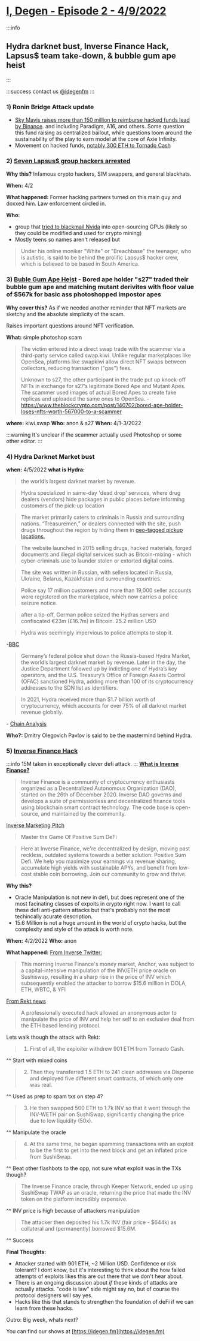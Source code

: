 # [I, Degen - Episode 2 - 4/9/2022](https://idegen.fm/episodes/e2-inverse-hydra-4-9-2022)
:::info
## Hydra darknet bust, Inverse Finance Hack, Lapsus$ team take-down, & bubble gum ape heist
:::

:::success
contact us [@idegenfm](https://twitter.com/idegenfm)
:::
 
### 1) Ronin Bridge Attack update 
* [Sky Mavis raises more than 150 million to reimburse hacked funds lead by Binance](https://arstechnica.com/gaming/2022/04/axie-infinity-raises-150m-to-help-reimburse-hacked-user-funds/). and including Paradigm, A16, and others. Some question this fund raising as centralized bailout, while questions loom around the sustainability of the play to earn model at the core of Axie Infinity.  
* Movement on hacked funds, [notably 300 ETH to Tornado Cash](https://cryptopotato.com/axie-infinitys-ronin-bridge-hacker-starts-to-move-stolen-ethereum-eth/)


### 2) [Seven Lapsus$ group hackers arrested](https://www.bbc.com/news/technology-60864283)  

**Why this?** 
Infamous crypto hackers, SIM swappers, and general blackhats. 

**When:** 4/2

**What happened:** Former hacking partners turned on this main guy and doxxed him. Law enforcement circled in.

**Who:** 
* group that [tried to blackmail Nvida](https://portswigger.net/daily-swig/nvidia-hackers-allegedly-attempting-to-blackmail-company-into-open-sourcing-gpu-drivers) into open-sourcing GPUs (likely so they could be modified and used for crypto mining)
*   Mostly teens so names aren't released but
> Under his online moniker "White" or "Breachbase" the teenager, who is autistic, is said to be behind the prolific Lapsus$ hacker crew, which is believed to be based in South America.

### 3) [Buble Gum Ape Heist](https://twitter.com/0xquit/status/1511198290565509120?s=21&t=mUf0Ew3lkOB5GrdQ_VOw3A) - Bored ape holder "s27" traded their bubble gum ape and matching mutant derivites with floor value of $567k for basic ass photoshopped impostor apes

**Why cover this?** 
As if we needed another reminder that NFT markets are sketchy and the absolute simplicity of the scam. 

Raises important questions around NFT verification. 

**What:** simple photoshop scam
>The victim entered into a direct swap trade with the scammer via a third-party service called swap.kiwi. Unlike regular marketplaces like OpenSea, platforms like swapkiwi allow direct NFT swaps between collectors, reducing transaction ("gas") fees.
>
> Unknown to s27, the other participant in the trade put up knock-off NFTs in exchange for s27’s legitimate Bored Ape and Mutant Apes. The scammer used images of actual Bored Apes to create fake replicas and uploaded the same ones to OpenSea.
-https://www.theblockcrypto.com/post/140702/bored-ape-holder-loses-nfts-worth-567000-to-a-scammer

**where:** kiwi.swap
**Who:** anon & s27 
**When:** 4/1-3/2022 

:::warning
It's unclear if the scammer actually used Photoshop or some other editor. 
:::

### 4) Hydra Darknet Market bust
**when:** 4/5/2022
**what is Hydra:**

> the world’s largest darknet market by revenue.

> Hydra specialized in same-day 'dead drop' services, where drug dealers (vendors) hide packages in public places before informing customers of the pick-up location

> The market primarily caters to criminals in Russia and surrounding nations. “Treasuremen,” or dealers connected with the site, push drugs throughout the region by hiding them in [geo-tagged pickup locations.](https://www.theverge.com/2022/4/5/23011377/germany-servers-russian-darknet-site-hydra-bitcoin)

> The website launched in 2015 selling drugs, hacked materials, forged documents and illegal digital services such as Bitcoin-mixing - which cyber-criminals use to launder stolen or extorted digital coins.

>The site was written in Russian, with sellers located in Russia, Ukraine, Belarus, Kazakhstan and surrounding countries.

> Police say 17 million customers and more than 19,000 seller accounts were registered on the marketplace, which now carries a police seizure notice.

> after a tip-off, German police seized the Hydras servers and confiscated €23m (£16.7m) in Bitcoin. 25.2 million USD

> Hydra was seemingly impervious to police attempts to stop it.

\-[BBC](https://www.bbc.com/news/technology-61002904) 

>Germany’s federal police shut down the Russia-based Hydra Market, the world’s largest darknet market by revenue. Later in the day, the Justice Department followed up by indicting one of Hydra’s key operators, and the U.S. Treasury’s Office of Foreign Assets Control (OFAC) sanctioned Hydra, adding more than 100 of its cryptocurrency addresses to the SDN list as identifiers.
 
>In 2021, Hydra received more than $1.7 billion worth of cryptocurrency, which accounts for over 75% of all darknet market revenue globally. 

\- [Chain Analysis](https://blog.chainalysis.com/reports/hydra-garantex-ofac-sanctions-russia/)

**Who?:**
Dmitry Olegovich Pavlov is said to be the mastermind behind Hydra. 


### 5) [Inverse Finance Hack ](https://rekt.news/inverse-finance-rekt/) 
:::info
15M taken in exceptionally clever defi attack.
:::
[**What is Inverse Finance?**](https://docs.inverse.finance/inverse-finance/about-inverse)
> Inverse Finance is a community of cryptocurrency enthusiasts organized as a Decentralized Autonomous Organization (DAO), started on the 26th of December 2020. Inverse DAO governs and develops a suite of permissionless and decentralized finance tools using blockchain smart contract technology. The code base is open-source, and maintained by the community.

[Inverse Marketing Pitch](https://www.inverse.finance/) 
>Master the Game Of Positive Sum DeFi

> Here at Inverse Finance, we're decentralized by design, moving past reckless, outdated systems towards a better solution: Positive Sum Defi. We help you maximize your earnings via revenue sharing, accumulate high yields with sustainable APYs, and benefit from low-cost stable coin borrowing. Join our community to grow and thrive.

**Why this?** 
* Oracle Manipulation is not new in defi, but does represent one of the most facinating classes of expoits in crypto right now. I want to call these defi anti-pattern attacks but that's probably not the most techincally acurate description. 
* 15.6 Million is not a huge amount in the world of crypto hacks, but the complexity and style of the attack is worth note. 

**When:** 4/2/2022
**Who:** anon

**What happened:**
[From Inverse Twitter:]((https://twitter.com/InverseFinance/status/1510282040809299972?ref_src=twsrc%5Etfw%7Ctwcamp%5Etweetembed%7Ctwterm%5E1510282040809299972%7Ctwgr%5E%7Ctwcon%5Es1_&ref_url=https%3A%2F%2Fwww.coindesk.com%2Ftech%2F2022%2F04%2F02%2Fdefi-lender-inverse-finance-exploited-for-156-million%2F))
> This morning Inverse Finance's money market, Anchor, was subject to a capital-intensive manipulation of the INV/ETH price oracle on Sushiswap, resulting in a sharp rise in the price of INV which subsequently enabled the attacker to borrow $15.6 million in DOLA, ETH, WBTC, & YFI

[From Rekt.news]( https://rekt.news/inverse-finance-rekt/)
>A professionally executed hack allowed an anonymous actor to manipulate the price of INV and help her self to an exclusive deal from the ETH based lending protocol.

Lets walk though the attack with Rekt:

> 1) First of all, the exploiter withdrew 901 ETH from Tornado Cash.

^^ Start with mixed coins

> 2) Then they transferred 1.5 ETH to 241 clean addresses via Disperse and deployed five different smart contracts, of which only one was real.

^^ Used as prep to spam txs on step 4?
 
> 3) He then swapped 500 ETH to 1.7k INV so that it went through the INV-WETH pair on SushiSwap, significantly changing the price due to low liquidity (50x).

^^ Manipulate the oracle 

> 4) At the same time, he began spamming transactions with an exploit to be the first to get into the next block and get an inflated price from SushiSwap.

^^ Beat other flashbots to the opp, not sure what exploit was in the TXs though?

> The Inverse Finance oracle, through Keeper Network, ended up using SushiSwap TWAP as an oracle, returning the price that made the INV token on the platform incredibly expensive.

^^ INV price is high because of attackers manipulation 

> The attacker then deposited his 1.7k INV (fair price - $644k) as collateral and (permanently) borrowed $15.6M.

^^ Success

**Final Thoughts:**
- Attacker started with 901 ETH, ~2 Million USD. Confidence or risk tolerant? I dont know, but it's interesting to think about the how failed attempts of exploits likes this are out there that we don't hear about.  
- There is an ongoing discussion about _if_ these kinds of attacks are actually attacks. "code is law" side might say no, but of course the protocol designers will say yes. 
- Hacks like this that stands to strengthen the foundation of deFi if we can learn from these hacks. 

Outro:
Big week, whats next? 

You can find our shows at [https://idegen.fm](https://idegen.fm) 


